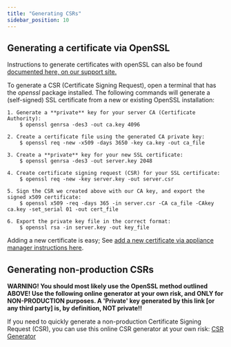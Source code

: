 ```yaml
---
title: "Generating CSRs"
sidebar_position: 10
---
```


## Generating a certificate via OpenSSL

Instructions to generate certificates with openSSL can also be found [documented here, on our support site.](https://support.device42.com/hc/en-us/en-us/articles/222221348-My-demo-certificate-for-https-expired-how-can-I-add-a-new-one-)

To generate a CSR (Certificate Signing Request), open a terminal that has the _openssl_ package installed. The following commands will generate a (self-signed) SSL certificate from a new or existing OpenSSL installation:

```
1. Generate a **private** key for your server CA (Certificate Authority):
    $ openssl genrsa -des3 -out ca.key 4096

2. Create a certificate file using the generated CA private key:
    $ openssl req -new -x509 -days 3650 -key ca.key -out ca_file

3. Create a **private** key for your new SSL certificate:
    $ openssl genrsa -des3 -out server.key 2048

4. Create certificate signing request (CSR) for your SSL certificate:
    $ openssl req -new -key server.key -out server.csr

5. Sign the CSR we created above with our CA key, and export the signed x509 certificate:
    $ openssl x509 -req -days 365 -in server.csr -CA ca_file -CAkey ca.key -set_serial 01 -out cert_file

6. Export the private key file in the correct format:
    $ openssl rsa -in server.key -out key_file
```

Adding a new certificate is easy; See [add a new certificate via appliance manager instructions here](appliance-manager/set-up-https-cert.md).

## Generating non-production CSRs

**WARNING! You should most likely use the OpenSSL method outlined ABOVE! Use the following online generator at your own risk, and ONLY for NON-PRODUCTION purposes. A 'Private' key generated by this link [or any third party] is, by definition, NOT private!!**

If you need to quickly generate a non-production Certificate Signing Request (CSR), you can use this online CSR generator at your own risk: [CSR Generator](https://csrgenerator.com)
